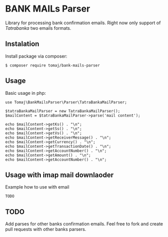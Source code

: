 BANK MAILs Parser
====================

Library for processing bank confirmation emails.
Right now only support of *Tatrabanka* two emails formats.


Instalation
-----------

Install package via composer:

```
$ composer require tomaj/bank-mails-parser
```

Usage
-----

Basic usage in php:

```
use Tomaj\BankMailsParser\Parser\TatraBankaMailParser;

$tatraBankaMailParser = new TatraBankaMailParser();
$mailContent = $tatraBankaMailParser->parse('mail content');

echo $mailContent->getKs() . "\n";
echo $mailContent->getSs() . "\n";
echo $mailContent->getVs() . "\n";
echo $mailContent->getReceiverMessage() . "\n";
echo $mailContent->getCurrency() . "\n";
echo $mailContent->getTransactionDate() . "\n";
echo $mailContent->getAccountNumber() . "\n";
echo $mailContent->getAmount() . "\n";
echo $mailContent->getAccountNumber() . "\n";

```

Usage with imap mail downlaoder
-------------------------------

Example how to use with email 

```
TODO
```


TODO
----

Add parses for other banks confirmation emails.
Feel free to fork and create pull requests with other banks parsers.
